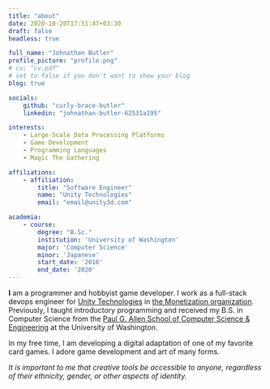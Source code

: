 ```yaml
---
title: "about"
date: 2020-10-20T17:51:47+03:30
draft: false
headless: true

full_name: "Johnathan Butler"
profile_picture: "profile.png"
# cv: "cv.pdf"
# set to false if you don't want to show your blog
blog: true

socials:
    github: "curly-brace-butler"
    linkedin: "johnathan-butler-62531a195"

interests:
    - Large-Scale Data Processing Platforms
    - Game Development 
    - Programming Languages
    - Magic The Gathering

affiliations:
    - affiliation:
        title: "Software Engineer"
        name: "Unity Technologies"
        email: "email@unity3d.com"

academia:
    - course:
        degree: "B.Sc."
        institution: 'University of Washington'
        major: 'Computer Science'
        minor: 'Japanese'
        start_date: '2016'
        end_date: '2020'
---
```


**I** am a programmer and hobbyist game developer. I work as a full-stack devops engineer for [Unity Technologies][1] in [the Monetization organization][2]. Previously, I taught introductory programming and received my B.S. in Computer Science from the [Paul G. Allen School of Computer Science & Engineering][3] at the University of Washington.

In my free time, I am developing a digital adaptation of one of my favorite card games. I adore game development and art of many forms.

*It is important to me that creative tools be accessible to anyone, regardless of their ethnicity, gender, or other aspects of identity.*

[1]: https://unity.com/
[2]: https://unity.com/products/unity-ads-monetize
[3]: https://www.cs.washington.edu/
